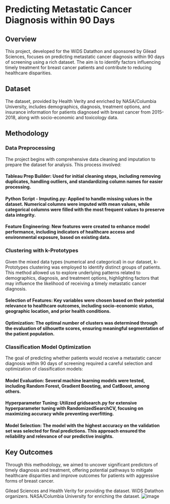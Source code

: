# Predicting Metastatic Cancer Diagnosis within 90 Days

## Overview

  This project, developed for the WiDS Datathon and sponsored by Gilead Sciences, focuses on predicting metastatic cancer diagnosis within 90 days of screening using a rich dataset. The aim is to identify factors influencing timely treatment for breast cancer patients and contribute to reducing healthcare disparities.

## Dataset

  The dataset, provided by Health Verity and enriched by NASA/Columbia University, includes demographics, diagnosis, treatment options, and insurance information for patients diagnosed with breast cancer from 2015-2018, along with socio-economic and toxicology data.

## Methodology

### Data Preprocessing
  The project begins with comprehensive data cleaning and imputation to prepare the dataset for analysis. This process involved:

#### Tableau Prep Builder: Used for initial cleaning steps, including removing duplicates, handling outliers, and standardizing column names for easier processing.
#### Python Script - Imputing.py: Applied to handle missing values in the dataset. Numerical columns were imputed with mean values, while categorical columns were filled with the most frequent values to preserve data integrity.
#### Feature Engineering: New features were created to enhance model performance, including indicators of healthcare access and environmental exposure, based on existing data.

### Clustering with k-Prototypes
  Given the mixed data types (numerical and categorical) in our dataset, k-Prototypes clustering was employed to identify distinct groups of patients. This method allowed us to explore underlying patterns related to demographics, diagnosis, and treatment options, highlighting factors that may influence the likelihood of receiving a timely metastatic cancer diagnosis.

#### Selection of Features: Key variables were chosen based on their potential relevance to healthcare outcomes, including socio-economic status, geographic location, and prior health conditions.
#### Optimization: The optimal number of clusters was determined through the evaluation of silhouette scores, ensuring meaningful segmentation of the patient population.

### Classification Model Optimization
  The goal of predicting whether patients would receive a metastatic cancer diagnosis within 90 days of screening required a careful selection and optimization of classification models:

#### Model Evaluation: Several machine learning models were tested, including Random Forest, Gradient Boosting, and CatBoost, among others.
#### Hyperparameter Tuning: Utilized gridsearch.py for extensive hyperparameter tuning with RandomizedSearchCV, focusing on maximizing accuracy while preventing overfitting.
#### Model Selection: The model with the highest accuracy on the validation set was selected for final predictions. This approach ensured the reliability and relevance of our predictive insights.

## Key Outcomes
  Through this methodology, we aimed to uncover significant predictors of timely diagnosis and treatment, offering potential pathways to mitigate healthcare disparities and improve outcomes for patients with aggressive forms of breast cancer.



Gilead Sciences and Health Verity for providing the dataset.
WiDS Datathon organizers.
NASA/Columbia University for enriching the dataset.
![image](https://github.com/arassiq/arassiq-CancerDiagnosisPrediction-WiDS/assets/143036773/900e3aa8-957c-449e-897f-a77062628e95)
